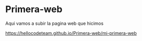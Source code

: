 # Primera-web
Aqui vamos a subir la pagina web que hicimos

https://hellocodeteam.github.io/Primera-web/mi-primera-web
